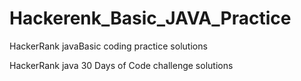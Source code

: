 # Hackerenk_Basic_JAVA_Practice

HackerRank javaBasic coding practice solutions

HackerRank java  30 Days of Code challenge  solutions
